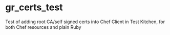 # gr_certs_test

Test of adding root CA/self signed certs into Chef Client in Test Kitchen, for both Chef resources and plain Ruby
